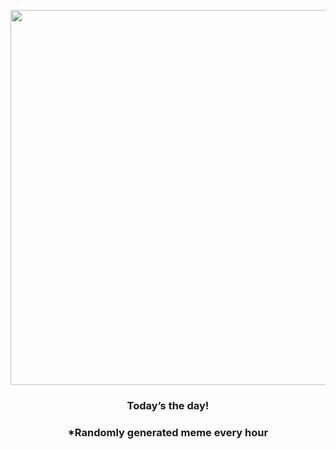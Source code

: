 <p align="center">
        <img src="https://i.redd.it/q7hdyzqkau491.gif" width="600" height="600">
        </p>
        <h3 align="center">Today’s the day!</h3>
        <h3 align="center">*Randomly generated meme every hour</h3>
    